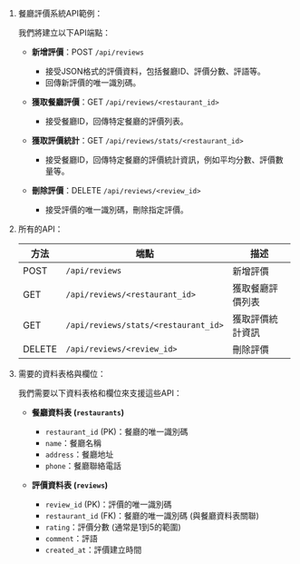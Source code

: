 1. 餐廳評價系統API範例：

   我們將建立以下API端點：

   - **新增評價**：POST `/api/reviews`
     - 接受JSON格式的評價資料，包括餐廳ID、評價分數、評語等。
     - 回傳新評價的唯一識別碼。

   - **獲取餐廳評價**：GET `/api/reviews/<restaurant_id>`
     - 接受餐廳ID，回傳特定餐廳的評價列表。

   - **獲取評價統計**：GET `/api/reviews/stats/<restaurant_id>`
     - 接受餐廳ID，回傳特定餐廳的評價統計資訊，例如平均分數、評價數量等。

   - **刪除評價**：DELETE `/api/reviews/<review_id>`
     - 接受評價的唯一識別碼，刪除指定評價。

2. 所有的API：

   | 方法   | 端點                          | 描述                  |
   |--------|-------------------------------|-----------------------|
   | POST   | `/api/reviews`                | 新增評價              |
   | GET    | `/api/reviews/<restaurant_id>` | 獲取餐廳評價列表      |
   | GET    | `/api/reviews/stats/<restaurant_id>` | 獲取評價統計資訊  |
   | DELETE | `/api/reviews/<review_id>`     | 刪除評價              |

3. 需要的資料表格與欄位：

   我們需要以下資料表格和欄位來支援這些API：

   - **餐廳資料表 (`restaurants`)**
     - `restaurant_id` (PK)：餐廳的唯一識別碼
     - `name`：餐廳名稱
     - `address`：餐廳地址
     - `phone`：餐廳聯絡電話

   - **評價資料表 (`reviews`)**
     - `review_id` (PK)：評價的唯一識別碼
     - `restaurant_id` (FK)：餐廳的唯一識別碼 (與餐廳資料表關聯)
     - `rating`：評價分數 (通常是1到5的範圍)
     - `comment`：評語
     - `created_at`：評價建立時間
